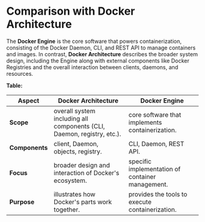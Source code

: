 # Comparison with Docker Architecture

The **Docker Engine** is the core software that powers containerization, consisting of the Docker Daemon, CLI, and REST API to manage containers and images. In contrast, **Docker Architecture** describes the broader system design, including the Engine along with external components like Docker Registries and the overall interaction between clients, daemons, and resources.

**Table:**

| Aspect         | **Docker Architecture**                                                | **Docker Engine**                                |
|----------------|------------------------------------------------------------------------|--------------------------------------------------|
| **Scope**      | overall system including all components (CLI, Daemon, registry, etc.). | core software that implements containerization.  |
| **Components** | client, Daemon, objects, registry.                                     | CLI, Daemon, REST API.                           |
| **Focus**      | broader design and interaction of Docker's ecosystem.                  | specific implementation of container management. |
| **Purpose**    | illustrates how Docker's parts work together.                          | provides the tools to execute containerization.  |
